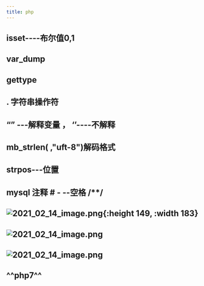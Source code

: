 ```yaml
---
title: php
---
```


## isset----布尔值0,1
## var_dump
## gettype
## . 字符串操作符
## “” ---解释变量 ， ‘’----不解释
## mb_strlen( ,"uft-8")解码格式
## strpos---位置
##
## mysql 注释 # - --空格  /**/
## ![2021_02_14_image.png](https://cdn.logseq.com/%2F7aa8ab99-753a-4230-847b-43a1c3a3ef4741596b4d-6706-4f42-a4be-699461b5778b2021_02_14_image.png?Expires=4766899842&Signature=fxzenpdI8CdIimgblmUKUcTX7o9GpvLbMXZ2roFO-tOhhEwKMmAHQbf6ufkq4FvR2PAT~qHF48L5hxqcPIeloTHtBrZciPyz~Rpb9VkPyXGZdc3SdC8w5LWJAevs8d5QCb2G71uTzna5KgrCr6JwRbfJqbkGCBGXRBl3~LBEGrd63iGlDnCvBj7WNcEmsOzwq6DdLaz6STg5A-Ui-ob53~Du0s1q-mE6vWucfvcAFI9tD95Ws1MBu4ww7d92lmMdnpPKrlNHEdjxIdjA7czQ6uYkMf7dJqh~z~4gght9kgW3KGI~Jb6FwUcsaWN~0WZMjuiIzhcuO7gXmtRWeL2fkQ__&Key-Pair-Id=APKAJE5CCD6X7MP6PTEA){:height 149, :width 183}
##
##
##
##
## ![2021_02_14_image.png](https://cdn.logseq.com/%2F7aa8ab99-753a-4230-847b-43a1c3a3ef47724c7d70-dae4-4d21-8e54-d075d48101112021_02_14_image.png?Expires=4766899883&Signature=f8cRn2MTiE7kW~1DQnGCq9DpCrB28j6cw8pQN6JNZt8sOWwOmVWACwgVHFcHXBdFzrxnBl2ahfGNvAIlLB~xCdUeAdjl8mhfFZtwuDmBuAQvdHMwk5pPGfUa7Z6hBGR-kbOFw2z0hFxfKLEs0Ti~ZbQcpoqYpxqyvPqX7FLOUm5VaR5pZk7JUtZNS4g4dCugTJSlBiFEBgj5h1tEKSMs76NOMS0y2at9LRgISoTwwZImGjTzmSSPC~8kX9POY-1rHztSs2CbK9XWjDquBbiYj8bP2-nSj3UVG2dLFvPN7ugnZgCxB14eZyNCMEJBmHm7w9HonHEo~2hksRCuMpYGhQ__&Key-Pair-Id=APKAJE5CCD6X7MP6PTEA)
## ![2021_02_14_image.png](https://cdn.logseq.com/%2F7aa8ab99-753a-4230-847b-43a1c3a3ef470419f3a8-be2f-44c9-b4ad-5e6b93ff24682021_02_14_image.png?Expires=4766899273&Signature=jGnIqUy8cbxzieerXNex7h-WWdg7Z1xEqErO57ruJ4yHjKCUpUz2B8q2MpoxDGg3xDx9QuIAIsIpeXmsaOSuuMAJi1dtXRWR8qu5UzFNzA3~rgseN4rzDKAZzqVE0uBxXfswexqZdO-TU3W9ITEHUOEdPtPy0cgNt9jPzY~bxxUhEXd-dSp-89cunuBZt1oUnhTw4zYTxhevzhWPTQUjrn-jB-WPCg8OpWK8DThVvN6PJ47xORXIhywm9vaNKEMwV-gGaQmqnqMpMxHy3KjwZEDMSAOV-FIpPoFJg0NuzSCw-CjDt1Be3m3MkCY6Kl9MziKvFvCD5SJS7D84UXVHXg__&Key-Pair-Id=APKAJE5CCD6X7MP6PTEA)
## ^^**php7**^^

